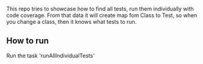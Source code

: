 This repo tries to showcase how to find all tests, run them individually with code coverage. From that data it will create map fom Class to Test, so when you change a class, then it knows what tests to run.

## How to run
Run the task 'runAllIndividualTests'